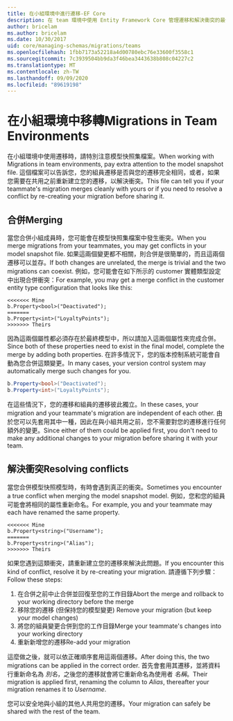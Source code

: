 ```yaml
---
title: 在小組環境中進行遷移-EF Core
description: 在 team 環境中使用 Entity Framework Core 管理遷移和解決衝突的最佳作法
author: bricelam
ms.author: bricelam
ms.date: 10/30/2017
uid: core/managing-schemas/migrations/teams
ms.openlocfilehash: 1fbb7173a52218a4d00780ebc76e33600f3558c1
ms.sourcegitcommit: 7c3939504bb9da3f46bea3443638b808c04227c2
ms.translationtype: MT
ms.contentlocale: zh-TW
ms.lasthandoff: 09/09/2020
ms.locfileid: "89619198"
---
```

# <a name="migrations-in-team-environments"></a><span data-ttu-id="89c43-103">在小組環境中移轉</span><span class="sxs-lookup"><span data-stu-id="89c43-103">Migrations in Team Environments</span></span>

<span data-ttu-id="89c43-104">在小組環境中使用遷移時，請特別注意模型快照集檔案。</span><span class="sxs-lookup"><span data-stu-id="89c43-104">When working with Migrations in team environments, pay extra attention to the model snapshot file.</span></span> <span data-ttu-id="89c43-105">這個檔案可以告訴您，您的組員遷移是否與您的遷移完全相同，或者，如果您需要在共用之前重新建立您的遷移，以解決衝突。</span><span class="sxs-lookup"><span data-stu-id="89c43-105">This file can tell you if your teammate's migration merges cleanly with yours or if you need to resolve a conflict by re-creating your migration before sharing it.</span></span>

## <a name="merging"></a><span data-ttu-id="89c43-106">合併</span><span class="sxs-lookup"><span data-stu-id="89c43-106">Merging</span></span>

<span data-ttu-id="89c43-107">當您合併小組成員時，您可能會在模型快照集檔案中發生衝突。</span><span class="sxs-lookup"><span data-stu-id="89c43-107">When you merge migrations from your teammates, you may get conflicts in your model snapshot file.</span></span> <span data-ttu-id="89c43-108">如果這兩個變更都不相關，則合併是很簡單的，而且這兩個遷移可以並存。</span><span class="sxs-lookup"><span data-stu-id="89c43-108">If both changes are unrelated, the merge is trivial and the two migrations can coexist.</span></span> <span data-ttu-id="89c43-109">例如，您可能會在如下所示的 customer 實體類型設定中出現合併衝突：</span><span class="sxs-lookup"><span data-stu-id="89c43-109">For example, you may get a merge conflict in the customer entity type configuration that looks like this:</span></span>

``` output
<<<<<<< Mine
b.Property<bool>("Deactivated");
=======
b.Property<int>("LoyaltyPoints");
>>>>>>> Theirs
```

<span data-ttu-id="89c43-110">因為這兩個屬性都必須存在於最終模型中，所以請加入這兩個屬性來完成合併。</span><span class="sxs-lookup"><span data-stu-id="89c43-110">Since both of these properties need to exist in the final model, complete the merge by adding both properties.</span></span> <span data-ttu-id="89c43-111">在許多情況下，您的版本控制系統可能會自動為您合併這類變更。</span><span class="sxs-lookup"><span data-stu-id="89c43-111">In many cases, your version control system may automatically merge such changes for you.</span></span>

``` csharp
b.Property<bool>("Deactivated");
b.Property<int>("LoyaltyPoints");
```

<span data-ttu-id="89c43-112">在這些情況下，您的遷移和組員的遷移彼此獨立。</span><span class="sxs-lookup"><span data-stu-id="89c43-112">In these cases, your migration and your teammate's migration are independent of each other.</span></span> <span data-ttu-id="89c43-113">由於您可以先套用其中一種，因此在與小組共用之前，您不需要對您的遷移進行任何額外的變更。</span><span class="sxs-lookup"><span data-stu-id="89c43-113">Since either of them could be applied first, you don't need to make any additional changes to your migration before sharing it with your team.</span></span>

## <a name="resolving-conflicts"></a><span data-ttu-id="89c43-114">解決衝突</span><span class="sxs-lookup"><span data-stu-id="89c43-114">Resolving conflicts</span></span>

<span data-ttu-id="89c43-115">當您合併模型快照模型時，有時會遇到真正的衝突。</span><span class="sxs-lookup"><span data-stu-id="89c43-115">Sometimes you encounter a true conflict when merging the model snapshot model.</span></span> <span data-ttu-id="89c43-116">例如，您和您的組員可能會將相同的屬性重新命名。</span><span class="sxs-lookup"><span data-stu-id="89c43-116">For example, you and your teammate may each have renamed the same property.</span></span>

``` output
<<<<<<< Mine
b.Property<string>("Username");
=======
b.Property<string>("Alias");
>>>>>>> Theirs
```

<span data-ttu-id="89c43-117">如果您遇到這類衝突，請重新建立您的遷移來解決此問題。</span><span class="sxs-lookup"><span data-stu-id="89c43-117">If you encounter this kind of conflict, resolve it by re-creating your migration.</span></span> <span data-ttu-id="89c43-118">請遵循下列步驟：</span><span class="sxs-lookup"><span data-stu-id="89c43-118">Follow these steps:</span></span>

1. <span data-ttu-id="89c43-119">在合併之前中止合併並回復至您的工作目錄</span><span class="sxs-lookup"><span data-stu-id="89c43-119">Abort the merge and rollback to your working directory before the merge</span></span>
2. <span data-ttu-id="89c43-120">移除您的遷移 (但保持您的模型變更) </span><span class="sxs-lookup"><span data-stu-id="89c43-120">Remove your migration (but keep your model changes)</span></span>
3. <span data-ttu-id="89c43-121">將您的組員變更合併到您的工作目錄</span><span class="sxs-lookup"><span data-stu-id="89c43-121">Merge your teammate's changes into your working directory</span></span>
4. <span data-ttu-id="89c43-122">重新新增您的遷移</span><span class="sxs-lookup"><span data-stu-id="89c43-122">Re-add your migration</span></span>

<span data-ttu-id="89c43-123">這麼做之後，就可以依正確順序套用這兩個遷移。</span><span class="sxs-lookup"><span data-stu-id="89c43-123">After doing this, the two migrations can be applied in the correct order.</span></span> <span data-ttu-id="89c43-124">首先會套用其遷移，並將資料行重新命名為 *別名*，之後您的遷移就會將它重新命名為使用者 *名稱*。</span><span class="sxs-lookup"><span data-stu-id="89c43-124">Their migration is applied first, renaming the column to *Alias*, thereafter your migration renames it to *Username*.</span></span>

<span data-ttu-id="89c43-125">您可以安全地與小組的其他人共用您的遷移。</span><span class="sxs-lookup"><span data-stu-id="89c43-125">Your migration can safely be shared with the rest of the team.</span></span>
